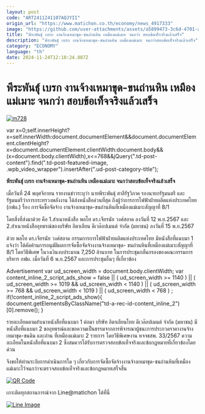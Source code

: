 ```yaml
---
layout: post
code: "ART2411241107AQJYII"
origin_url: "https://www.matichon.co.th/economy/news_4917333"
image: "https://github.com/user-attachments/assets/a5899473-3c6d-4701-af58-0541b6289a1b"
title: "พีระพันธุ์ เบรก งานจ้างเหมาขุด-ขนถ่านหิน เหมืองแม่เมาะ จนกว่า สอบข้อเท็จจริงแล้วเสร็จ"
description: "พีระพันธุ์ เบรก งานจ้างเหมาขุด-ขนถ่านหิน เหมืองแม่เมาะ จนกว่าสอบข้อเท็จจริงแล้วเสร็จ"
category: "ECONOMY"
language: "th"
date: 2024-11-24T12:10:24.887Z
---
```


# พีระพันธุ์ เบรก งานจ้างเหมาขุด-ขนถ่านหิน เหมืองแม่เมาะ จนกว่า สอบข้อเท็จจริงแล้วเสร็จ

[![](https://www.matichon.co.th/wp-content/uploads/2024/11/m728-4.jpg "m728")](https://www.matichon.co.th/wp-content/uploads/2024/11/m728-4.jpg)

var x=0;self.innerHeight?x=self.innerWidth:document.documentElement&&document.documentElement.clientHeight?x=document.documentElement.clientWidth:document.body&&(x=document.body.clientWidth),x<=768&&jQuery(".td-post-content").find(".td-post-featured-image, .wpb\_video\_wrapper").insertAfter(".ud-post-category-title");

**พีระพันธุ์ เบรก งานจ้างเหมาขุด-ขนถ่านหิน เหมืองแม่เมาะ จนกว่าสอบข้อเท็จจริงแล้วเสร็จ**

เมื่อวันที่ 24 พฤศจิกายน รายงานข่าวระบุว่า นายพีระพันธุ์ สาลีรัฐวิภาค รองนายกรัฐมนตรี และรัฐมนตรีว่าการกระทรวงพลังงาน ได้ส่งหนังสือด่วนที่สุด ถึงผู้ว่าการการไฟฟ้าฝ่ายผลิตแห่งประเทศไทย (กฟผ.) รื่อง การจัดซื้อจัดจ้าง งานจ้างเหมาขุด-ขนถ่านหินที่เหมืองแม่เมาะสัญญาที่ 8/1

โดยสิ่งที่ส่งมาด้วย คือ 1.สำเนาหนังสือ พลโท ดร.เจียรนัย วงศ์สอาด ลงวันที่ 12 พ.ย.2567 และ 2.สำเนาหนังสืออุทธรณ์ของบริษัท อิตาเลียน ดีเวล๊อปเมนต์ จำกัด (มหาชน) ลงวันที่ 15 พ.ย.2567

ด้วย พลโท ดร.เจียรนัย วงศ์สอาด กรรมการการไฟฟ้าฝ่ายผลิตแห่งประเทศไทย มีหนังสือที่แนบมา 1 แจ้งว่า ได้คัดค้านการอนุมัติผลการจัดซื้อจัดจ้างงานจ้างเหมาขุด- ขนถ่านหินที่เหมืองแม่เมาะสัญญาที่ 8/1 โดยวิธีพิเศษ ในวงเงินงบประมาณ 7,250 ล้านบาท ในการประชุมกลั่นกรองของคณะกรรมการบริหาร กฟผ. เมื่อวันที่ 6 พ.ย.2567 และการประชุมอื่นๆ ที่เกี่ยวข้อง

Advertisement var ud\_screen\_width = document.body.clientWidth; var content\_inline\_2\_script\_ads\_show = false || ( ud\_screen\_width >= 1140 ) || ( ud\_screen\_width >= 1019 && ud\_screen\_width < 1140 ) || ( ud\_screen\_width >= 768 && ud\_screen\_width < 1019 ) || ( ud\_screen\_width < 768 ) ; if(!content\_inline\_2\_script\_ads\_show){ document.getElementsByClassName("td-a-rec-id-content\_inline\_2")\[0\].remove(); }

รายละเอียดตามสำเนาหนังสือที่แนบมา 1 ต่อมา บริษัท อิตาเลียนไทย ดีเวล๊อปเมนต์ จำกัด (มหาชน) มีหนังสือที่แนบมา 2 ขออุทธรณ์และขอความเป็นธรรมจากการพิจารณาผู้ชนะการประกวดราคางานจ้างเหมาขุด-ขนดิน และถ่าน ที่เหมืองแม่เมาะ 2 รายการ โดยวิธีพิเศษงาน หจจชสพ. 33/2567 ความละเอียดในหนังสือที่แนบมา 2 ซึ่งสมควรได้รับการตรวจสอบข้อเท็จจริงและข้อกฎหมายที่เกี่ยวข้องโดยด่วน

จึงขอให้ท่านระงับการดำเนินการใด ๆ เกี่ยวกับการจัดซื้อจัดจ้างงานจ้างเหมาขุด-ขนถ่านหินที่เหมืองแม่เมาะไว้จนกว่าจะตรวจสอบข้อเท็จจริงและข้อกฎหมายเสร็จสิ้น

[![QR Code](https://www.matichon.co.th/wp-content/uploads/2023/07/wob1371z.jpg)](https://lin.ee/ht0nDxX)

เกาะติดทุกสถานการณ์จาก Line@matichon ได้ที่นี่

[![Line Image](https://www.matichon.co.th/wp-content/uploads/2023/07/th.png)](https://lin.ee/ht0nDxX)
